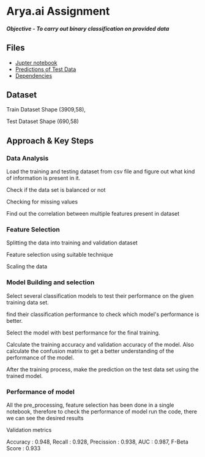 
# Arya.ai Assignment 

##### Objective - To carry out binary classification on provided data


## Files

 - [Jupter notebook](https://github.com/adii0407/Arya.ai_assignment/blob/main/Arya.ai.ipynb)
 - [Predictions of Test Data](https://github.com/adii0407/Arya.ai_assignment/blob/main/test_data_pred.csv)
 - [Dependencies](https://github.com/adii0407/Arya.ai_assignment/blob/main/dependencies.txt)

  
## Dataset
Train Dataset Shape  (3909,58), 

Test Dataset Shape (690,58)

  
## Approach & Key Steps

### Data Analysis
Load the training and testing dataset from csv file and figure out what kind of information is present in it.

Check if the data set is balanced or not

Checking for missing values 

Find out the correlation between multiple features present in dataset

### Feature Selection
Splitting the data into training and validation dataset

Feature selection using suitable technique

Scaling the data

### Model Building and selection

Select several classification models to test their performance on the given training data set.

find their classification performance to check which model's performance is better.

Select the model with best performance for the final training.

Calculate the training accuracy and validation accuracy of the model. Also calculate the confusion matrix to get a better understanding of the performance of the model.

After the training process, make the prediction on the test data set using the trained model.



###  Performance of model 
All the pre_processing, feature selection has been done in a single notebook, therefore to check the performance of model run the code, there we can see the desired results

Validation metrics

Accuracy : 0.948, Recall : 0.928, Precission : 0.938, AUC : 0.987, F-Beta Score : 0.933


  
